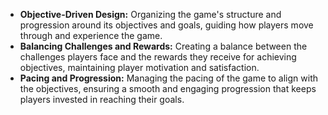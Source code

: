 - **Objective-Driven Design:** Organizing the game's structure and progression around its objectives and goals, guiding how players move through and experience the game.
- **Balancing Challenges and Rewards:** Creating a balance between the challenges players face and the rewards they receive for achieving objectives, maintaining player motivation and satisfaction.
- **Pacing and Progression:** Managing the pacing of the game to align with the objectives, ensuring a smooth and engaging progression that keeps players invested in reaching their goals.